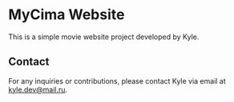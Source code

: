 # MyCima Website

This is a simple movie website project developed by Kyle.

## Contact

For any inquiries or contributions, please contact Kyle via email at kyle.dev@mail.ru.
